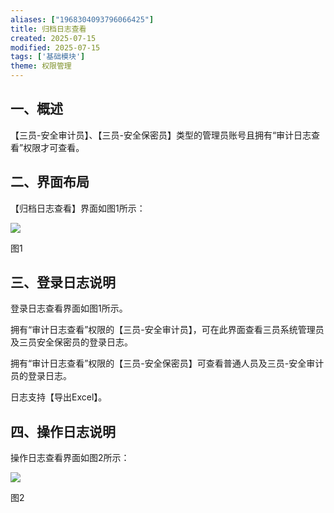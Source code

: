 ```yaml
---
aliases: ["1968304093796066425"]
title: 归档日志查看
created: 2025-07-15
modified: 2025-07-15
tags: ['基础模块']
theme: 权限管理
---
```


## 一、**概述**

【三员-安全审计员】、【三员-安全保密员】类型的管理员账号且拥有“审计日志查看”权限才可查看。

## 二、**界面布局**

【归档日志查看】界面如图1所示：

![](2838dcb3bc62fb5e8ea13c3234b9ce4b.jpg)

图1

## 三、**登录日志说明**

登录日志查看界面如图1所示。

拥有“审计日志查看”权限的【三员-安全审计员】，可在此界面查看三员系统管理员及三员安全保密员的登录日志。

拥有“审计日志查看”权限的【三员-安全保密员】可查看普通人员及三员-安全审计员的登录日志。

日志支持【导出Excel】。

## 四、**操作日志说明**

操作日志查看界面如图2所示：

![](1fb462f5df98b21d12fda68d48b8d900.jpg)

图2